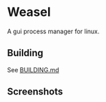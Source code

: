 # Weasel

A gui process manager for linux.

## Building

See [BUILDING.md](BUILDING.md)

## Screenshots